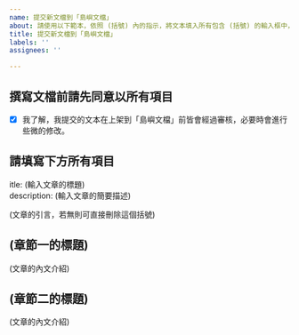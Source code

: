 ```yaml
---
name: 提交新文檔到「島嶼文檔」
about: 請使用以下範本，依照 (括號) 內的指示，將文本填入所有包含 (括號) 的輸入框中，並取代 (括號) 本身。
title: 提交新文檔到「島嶼文檔」
labels: ''
assignees: ''

---
```


## 撰寫文檔前請先同意以所有項目
- [x] 我了解，我提交的文本在上架到「島嶼文檔」前皆會經過審核，必要時會進行些微的修改。

## 請填寫下方所有項目
<!-- 請填寫下方所有項目 -->
itle: (輸入文章的標題)  
description: (輸入文章的簡要描述)

<!-- 請在下方開始撰寫文章，請盡可能使用 Markdown 語法 -->
(文章的引言，若無則可直接刪除這個括號)

<!-- 可以複製下方的格式，直至您撰寫完成 -->
## (章節一的標題)
(文章的內文介紹)

## (章節二的標題)
(文章的內文介紹)

